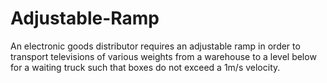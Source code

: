 # Adjustable-Ramp
An electronic goods distributor requires an adjustable ramp in order to transport televisions of various weights from a warehouse to a level below for a waiting truck such that boxes do not exceed a 1m/s velocity.
